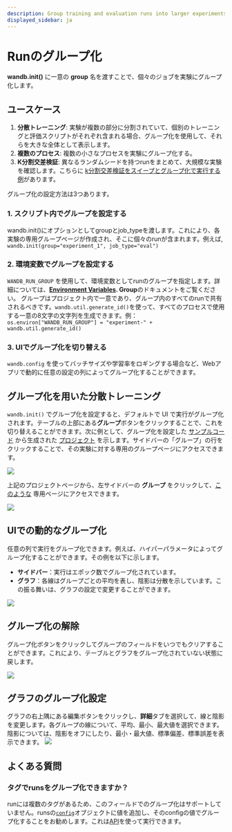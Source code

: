 ```yaml
---
description: Group training and evaluation runs into larger experiments
displayed_sidebar: ja
---
```


# Runのグループ化

<head>
  <title>W&B Runのグループ化</title>
</head>


**wandb.init()** に一意の **group** 名を渡すことで、個々のジョブを実験にグループ化します。

## ユースケース

1. **分散トレーニング**: 実験が複数の部分に分割されていて、個別のトレーニングと評価スクリプトがそれぞれ含まれる場合、グループ化を使用して、それらを大きな全体として表示します。
2. **複数のプロセス**: 複数の小さなプロセスを実験にグループ化する。
3. **K分割交差検証**: 異なるランダムシードを持つrunをまとめて、大規模な実験を確認します。こちらに [k分割交差検証をスイープとグループ化で実行する例](https://github.com/wandb/examples/tree/master/examples/wandb-sweeps/sweeps-cross-validation)があります。

グループ化の設定方法は3つあります。

### 1. スクリプト内でグループを設定する

wandb.init()にオプションとしてgroupとjob_typeを渡します。これにより、各実験の専用グループページが作成され、そこに個々のrunが含まれます。例えば, `wandb.init(group="experiment_1", job_type="eval")`

### 2. 環境変数でグループを設定する

`WANDB_RUN_GROUP` を使用して、環境変数としてrunのグループを指定します。詳細については、[**Environment Variables**](../track/environment-variables.md)**. Group**のドキュメントをご覧ください。 グループはプロジェクト内で一意であり、グループ内のすべてのrunで共有されるべきです。`wandb.util.generate_id()`を使って、すべてのプロセスで使用する一意の8文字の文字列を生成できます。例：`os.environ["WANDB_RUN_GROUP"] = "experiment-" + wandb.util.generate_id()`

### 3. UIでグループ化を切り替える
`wandb.config` を使ってバッチサイズや学習率をロギングする場合など、Webアプリで動的に任意の設定の列によってグループ化することができます。

## グループ化を用いた分散トレーニング

`wandb.init()` でグループ化を設定すると、デフォルトで UI で実行がグループ化されます。テーブルの上部にある**グループ**ボタンをクリックすることで、これを切り替えることができます。次に例として、グループ化を設定した [サンプルコード](http://wandb.me/grouping) から生成された [プロジェクト](https://wandb.ai/carey/group-demo?workspace=user-carey) を示します。サイドバーの「グループ」の行をクリックすることで、その実験に対する専用のグループページにアクセスできます。

![](/images/track/distributed_training_wgrouping_1.png)

上記のプロジェクトページから、左サイドバーの **グループ** をクリックして、[このような](https://wandb.ai/carey/group-demo/groups/exp\_5?workspace=user-carey) 専用ページにアクセスできます。

![](/images/track/distributed_training_wgrouping_2.png)

## UIでの動的なグループ化

任意の列で実行をグループ化できます。例えば、ハイパーパラメータによってグループ化することができます。その例を以下に示します。

- **サイドバー**：実行はエポック数でグループ化されています。
- **グラフ**：各線はグループごとの平均を表し、陰影は分散を示しています。この振る舞いは、グラフの設定で変更することができます。

![](/images/track/demo_grouping.png)

## グループ化の解除

グループ化ボタンをクリックしてグループのフィールドをいつでもクリアすることができます。これにより、テーブルとグラフをグループ化されていない状態に戻します。

![](/images/track/demo_no_grouping.png)

## グラフのグループ化設定

グラフの右上隅にある編集ボタンをクリックし、**詳細**タブを選択して、線と陰影を変更します。各グループの線について、平均、最小、最大値を選択できます。陰影については、陰影をオフにしたり、最小・最大値、標準偏差、標準誤差を表示できます。
![](/images/track/demo_grouping_options_for_line_plots.gif)

## よくある質問

### タグでrunsをグループ化できますか？

runには複数のタグがあるため、このフィールドでのグループ化はサポートしていません。runsの[`config`](../track/config.md)オブジェクトに値を追加し、そのconfigの値でグループ化することをお勧めします。これは[API](../track/config#update-config-files)を使って実行できます。